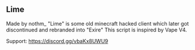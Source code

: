 ## Lime
Made by nothm_
"Lime" is some old minecraft hacked client which later got discontinued and rebranded into "Exire"
This script is inspired by Vape V4.

Support: https://discord.gg/vbaKx8UWU9
